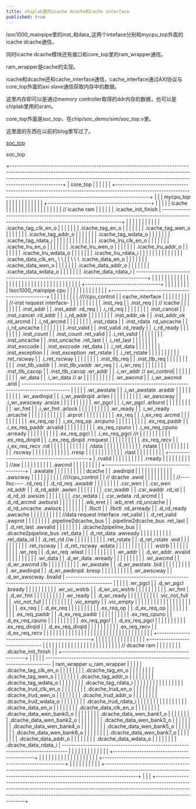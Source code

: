 ```yaml
---
title: chiplab里的icache dcache和cache interface
published: true
---
```



lsoc1000_mainpipe里的inst_和data_这两个inteface分别和mycpu_top外面的icache dcache通信。

同时icache dcache模块还有接口和core_top里的ram_wrapper通信。

ram_wrapper是cache的实现。

icache和dcache还和cache_interface通信，cache_interface通过AXI协议与core_top外面的axi slave通信获取内存中的数据。

这里内存即可以是通过memory controller取得的ddr内存的数据，也可以是chiplab里用的sram。

core_top外面是soc_top，在chip/soc_demo/sim/soc_top.v里。

这里面的东西在以前的blog里写过了。

[soc_top](https://whensungoesdown.github.io/cpu7)


soc_top


   +----------------------------------------------------------------------------------------------------------------------------------------------------------------------------------------------------------------------------------------------------------------+
   |        core_top                                                                                                                                                                                                                                                | 
   |                                                                                                                                                                                                                                                                | 
   |                                                                                                                                                                                                                                                                | 
   |               +--------------------------------------------------------------------------------------------------------------------------------------------------------------------------+                                                                     |
   |               |                             mycpu_top                                                                                                                                    |                                                                     |
   |               |                                                                                                                                                                          |                                                                     |
   |               |                                                                                                                                                                          |                                                                     |
   |               |                                             +--------------------------------------------+                                                                               |                                                                     |
   |               |                                             |        icache                              |                                                                               |                                                                     |
   |               |                                             |                                            |                                                                               |                                                                     |
   |               |                                             |                                            |                                                                               |                                                                     |
   |               |                                             |                    // icache ram           |                                                                               |                                                                     |
   |               |                                             |                    .icache_init_finish     | -------------------------------------------------------------------------------------------------------------------------------------------+        |
   |               |                                             |                                            |                                                                               |                                                            |        |
   |               |                                             |                    .icache_tag_clk_en_o    |                                                                               |                                                            |        |
   |               |                                             |                    .icache_tag_en_o        |                                                                               |                                                            |        |
   |               |                                             |                    .icache_tag_wen_o       |                                                                               |                                                            |        |
   |               |                                             |                    .icache_tag_addr_o      |                                                                               |                                                            |        |
   |               |                                             |                    .icache_tag_wdata_o     |                                                                               |                                                            |        |
   |               |                                             |                    .icache_tag_rdata_i     |                                                                               |                                                            |        |
   |               |                                             |                                            |                                                                               |                                                            |        |
   |               |                                             |                    .icache_lru_clk_en_o    |                                                                               |                                                            |        |
   |               |                                             |                    .icache_lru_en_o        |                                                                               |                                                            |        |
   |               |                                             |                    .icache_lru_wen_o       |                                                                               |                                                            |        |
   |               |                                             |                    .icache_lru_addr_o      |                                                                               |                                                            |        |
   |               |                                             |                    .icache_lru_wdata_o     |                                                                               |                                                            |        |
   |               |                                             |                    .icache_lru_rdata_i     |                                                                               |                                                            |        |
   |               |                                             |                                            |                                                                               |                                                            |        |
   |               |                                             |                    .icache_data_clk_en_    \                                                                               \                                                            |        |
   \               \                                             \                    .icache_data_en_o       |                                                                               |                                                            |        |
   |               |                                             |                    .icache_data_wen_o      |                                                                               |                                                            |        |
   |               |                                             |                    .icache_data_addr_o     |                                                                               |                                                            |        |
   |               |                                             |                    .icache_data_wdata_o    |                                                                               |                                                            |        |
   |               |                                             |                    .icache_data_rdata_i    | -----------------------------------------------------------------------------------+                                                       |        |
   |               |                                             |                                            |                                                                               |    |                                                       |        |
   |               |                                             |                                            |                                                                               |    |                                                       |        |
   |               |                                             |                                            |                                                                               |    |                                                       |        |
   |               |                                             |                                            |                                                                               |    |                                                       |        |
   |               |    +--------------------------------+       |                                            |                                                                               |    |                                                       |        |
   |               |    |   lsoc1000_mainpipe cpu        |       |                                            |                                                                               |    |                                                       |        |
   |               |    |                                |       |                                            |            +--------------------------------------------------+               |    |                                                       |        |
   |               |    |                                |       |  ////cpu_control                           |            |   cache_interface                                |               |    |                                                       |        |
   |               |    |                                |       |  //-inst request interface-                |            |                                                  |               |    |                                                       |        |
   |               |    |               .inst_req        |       |  .inst_req                                 |            |   // icache                                      |               |    |                                                       |        |
   |               |    |               .inst_addr       |       |  .inst_addr               .rd_req          |            |  .i_rd_req                                       |               |    |                                                       |        |
   |               |    |               .inst_cancel     |       |  .inst_cancel             .rd_addr         |            |  .i_rd_addr                                      |               |    |                                                       |        |
   |               |    |               .inst_addr_ok    |       |  .inst_addr_ok            .rd_arcmd        |            |  .i_rd_arcmd                                     |               |    |                                                       |        |
   |               |    |               .inst_rdata      |       |  .inst_rdata              .rd_uncache      |            |  .i_rd_uncache                                   |               |    |                                                       |        |
   |               |    |               .inst_valid      |       |  .inst_valid              .rd_ready        |            |  .i_rd_ready                                     |               |    |                                                       |        |
   |               |    |               .inst_count      |       |  .inst_count              .ret_valid       |            |  .i_ret_valid                                    |               |    |                                                       |        |
   |               |    |               .inst_uncache    |       |  .inst_uncache            .ret_last        |            |  .i_ret_last                                     |               |    |                                                       |        |
   |               |    |               .inst_exccode    |       |  .inst_exccode            .ret_data        |            |  .i_ret_data                                     |               |    |                                                       |        |
   |               |    |               .inst_exception  |       |  .inst_exception          .ret_rstate      |            |  .i_ret_rstate                                   |               |    |                                                       |        |
   |               |    |                                |       |                           .ret_rscway      |            |  .i_ret_rscway                                   |               |    |                                                       |        |
   |               |    |               .inst_tlb_req    |       |  .inst_tlb_req                             |            |                                                  |               |    |                                                       |        |
   |               |    |               .inst_tlb_vaddr  |       |  .inst_tlb_vaddr          .wr_req          |            |  .i_wr_req                                       |               |    |                                                       |        |
   |               |    |               .inst_tlb_cacop  |       |  .inst_tlb_cacop          .wr_addr         |            |  .i_wr_addr                        // axi_control|               |    |                                                       |        |
   |               |    |                                |       |                           .wr_data         |            |  .i_wr_data                        // ar         |               |    |                                                       |        |
   |               |    |                                |       |                           .wr_awcmd        |            |  .i_wr_awcmd                       .arid         | --------------------------------------------------------------------------------------------------
   |               |    |                                |       |                           .wr_awstate      |            |  .i_wr_awstate                     .araddr       |               |    |                                                       |        |
   |               |    |                                |       |                           .wr_awdirqid     |            |  .i_wr_awdirqid                    .arlen        |               |    |                                                       |        |
   |               |    |                                |       |                           .wr_awscway      |            |  .i_wr_awscway                     .arsize       |               |    |                                                       |        |
   |               |    |                                |       |                           .wr_pgcl         |            |  .i_wr_pgcl                        .arburst      |               |    |                                                       |        |
   |               |    |                                |       |                           .wr_fmt          |            |  .i_wr_fmt                         .arlock       |               |    |                                                       |        |
   |               |    |                                |       |                           .wr_ready        |            |  .i_wr_ready                       .arcache      |               |    |                                                       |        |
   |               |    |                                |       |                                            |            |                                    .arprot       |               |    |                                                       |        |
   |               |    |                                |       |                           .ex_req          |            |  .i_ex_req                         .arcmd        |               |    |                                                       |        |
   |               |    |                                |       |                           .ex_req_op       |            |  .i_ex_req_op                      .arcpuno      |               |    |                                                       |        |
   |               |    |                                |       |                           .ex_req_paddr    |            |  .i_ex_req_paddr                   .arvalid      |               |    |                                                       |        |
   |               |    |                                |       |                           .ex_req_cpuno    |            |  .i_ex_req_cpuno                   .arready      |               |    |                                                       |        |
   |               |    |                                |       |                           .ex_req_pgcl     |            |  .i_ex_req_pgcl                    //r           |               |    |                                                       |        |
   |               |    |                                |       |                           .ex_req_dirqid   |            |  .i_ex_req_dirqid                  .rrequest     |               |    |                                                       |        |
   |               |    |                                |       |                           .ex_req_recv     |            |  .i_ex_req_recv                    .rid          |               |    |                                                       |        |
   |               |    |                                |       |                                            |            |                                    .rdata        |               |    |                                                       |        |
   |               |    |                                |       |                                            |            |                                    .rstate       |               |    |                                                       |        |
   |               |    |                                |       |                                            |            |                                    .rscway       |               |    |                                                       |        |
   |               |    |                                |       |                                            |            |                                    .rresp        |               |    |                                                       |        |
   |               |    |                                |       |                                            |            |                                    .rlast        |               |    |                                                       |        |
   |               |    |                                |       +--------------------------------------------+            |                                    .rvalid       |               |    |                                                       |        |
   |               |    |                                |                                                                 |                                    .rready       |               |    |                                                       |        |
   |               |    |                                |                                                                 |                                    //aw          |               |    |                                                       |        |
   |               |    |                                |                                                                 |                                    .awcmd        |               |    |                                                       |        |
   |               |    |                                |       +--------------------------------------------+            |                                    .awstate      |               |    |                                                       |        |
   |               |    |                                |       |        dcache                              |            |                                    .awdirqid     |               |    |                                                       |        |
   |               |    |                                |       |                                            |            |                                    .awscway      |               |    |                                                       |        |
   |               |    |                                |       |  ////cpu_control                           |            |  // dcache                         .awid         |               |    |                                                       |        |
   |               |    |                                |       |  //----llsc----           .rd_req          |            |  .d_rd_req                         .awaddr       |               |    |                                                       |        |
   |               |    |          .csr_wen              |       |  .csr_wen                 .rd_addr         |            |  .d_rd_addr                        .awlen        |               |    |                                                       |        |
   |               |    |          .csr_waddr            |       |  .csr_waddr               .rd_id           |            |  .d_rd_id                          .awsize       |               |    |                                                       |        |
   |               |    |          .csr_wdata            |       |  .csr_wdata               .rd_arcmd        |            |  .d_rd_arcmd                       .awburst      |               |    |                                                       |        |
   |               |    |          .wb_eret              |       |  .wb_eret                 .rd_uncache      |            |  .d_rd_uncache                     .awlock       |               |    |                                                       |        |
   |               |    |          .llbctl               |       |  .llbctl                  .rd_arready      |            |  .d_rd_ready                       .awcache      |               |    |                                                       |        |
   |               |    |                                |       |  //data request interface .ret_valid       |            |  .d_ret_valid                      .awprot       |               |    |                                                       |        |
   |               |    |          .pipeline2dcache_bus  |       |  .pipeline2dcache_bus     .ret_last        |            |  .d_ret_last                       .awvalid      |               |    |                                                       |        |
   |               |    |          .dcache2pipeline_bus  |       |  .dcache2pipeline_bus     .ret_data        |            |  .d_ret_data                       .awready      |               |    |                                                       |        |
   |               |    |                                |       |                           .ret_data_id     |            |  .d_ret_rid                        //w           |               |    |                                                       |        |
   |               |    |                                |       |                           .ret_rstate      |            |  .d_ret_rstate                     .wid          |               |    |                                                       |        |
   |               |    |                                |       |                           .ret_rscway      |            |  .d_ret_rscway                     .wdata        |               |    |                                                       |        |
   |               |    |                                |       |                                            |            |                                    .wstrb        |               |    |                                                       |        |
   |               |    |                                |       |                           .wr_req          |            |  .d_wr_req                         .wlast        |               |    |                                                       |        |
   |               |    |                                |       |                           .wr_addr         |            |  .d_wr_addr                        .wvalid       |               |    |                                                       |        |
   |               |    |                                |       |                           .wr_data         |            |  .d_wr_data                        .wready       |               |    |                                                       |        |
   |               |    |                                |       |                           .wr_awcmd        |            |  .d_wr_awcmd                       //b           |               |    |                                                       |        |
   |               |    |                                |       |                           .wr_awstate      |            |  .d_wr_awstate                     .bid          |               |    |                                                       |        |
   |               |    |                                |       |                           .wr_awdirqid     |            |  .d_wr_awdirqid                    .bresp        |               |    |                                                       |        |
   |               |    |                                |       |                           .wr_awscway      |            |  .d_wr_awscway                     .bvalid       |  -------------------------------------------------------------------------------------------------
   |               |    |                                |       |                           .wr_pgcl         |            |  .d_wr_pgcl                        .bready       |               |    |                                                       |        |
   |               |    |                                |       |                           .wr_uc_wstrb     |            |  .d_wr_uc_wstrb                                  |               |    |                                                       |        |
   |               |    |                                |       |                           .wr_fmt          |            |  .d_wr_fmt                                       |               |    |                                                       |        |
   |               |    |                                |       |                           .wr_ready        |            |  .d_wr_ready                                     |               |    |                                                       |        |
   |               |    |                                |       |                           .vic_not_full    |            |  .vic_not_full                                   |               |    |                                                       |        |
   |               |    |                                |       |                           .vic_empty       |            |  .vic_empty                                      |               |    |                                                       |        |
   |               |    |                                |       |                                            |            |                                                  |               |    |                                                       |        |
   |               |    |                                |       |                           .ex_req          |            |  .d_ex_req                                       |               |    |                                                       |        |
   |               |    |                                |       |                           .ex_req_op       |            |  .d_ex_req_op                                    |               |    |                                                       |        |
   |               |    |                                |       |                           .ex_req_paddr    |            |  .d_ex_req_paddr                                 |               |    |                                                       |        |
   |               |    |                                |       |                           .ex_req_cpuno    |            |  .d_ex_req_cpuno                                 |               |    |                                                       |        |
   |               |    |                                |       |                           .ex_req_pgcl     |            |  .d_ex_req_pgcl                                  |               |    |                                                       |        |
   |               |    |                                |       |                           .ex_req_dirqid   |            |  .d_ex_req_dirqid                                |               |    |                                                       |        |
   |               |    |                                |       |                           .ex_req_recv     |            |  .d_ex_req_recv                                  |               |    |                                                       |        |
   |               |    |                                |       |                                            |            |                                                  |               |    |                                                       |        |
   |               |    |                                |       |                                            |            |                                                  |               |    |                                                       |        |
   |               |    |                                |       |                                            |            +--------------------------------------------------+               |    |                                                       |        |
   |               |    |                                |       |                                            |                                                                               |    |                                                       |        |
   |               |    +--------------------------------        |                                            |                                                                               |    |                                                       |        |
   |               |                                             |                                            |                                                                               |    |                                                       |        |
   |               |                                             |                                            |                                                                               |    |                                                       |        |
   |               |                                             |                 // dcache ram              |                                                                               |    |                                                       |        |
   |               |                                             |                 .dcache_init_finish        |                                                                               |  +--------------------------------------------------------------+   |
   |               |                                             |                                            | -------------------------------------------------------------------------------- |     ram_wrapper u_ram_wrapper                                |   |
   |               |                                             |                 .dcache_tag_clk_en_o       |                                                                               |  |                                                              |   |
   |               |                                             |                 .dcache_tag_en_o           |                                                                               |  |                                                              |   |
   |               |                                             |                 .dcache_tag_wen_o          |                                                                               |  |                                                              |   |
   |               |                                             |                 .dcache_tag_addr_o         |                                                                               |  |                                                              |   |
   |               |                                             |                 .dcache_tag_wdata_o        |                                                                               |  |                                                              |   |
   |               |                                             |                 .dcache_tag_rdata_i        |                                                                               |  |                                                              |   |
   |               |                                             |                                            |                                                                               |  |                                                              |   |
   |               |                                             |                 .dcache_lrud_clk_en_o      |                                                                               |  |                                                              |   |
   |               |                                             |                 .dcache_lrud_en_o          |                                                                               |  |                                                              |   |
   |               |                                             |                 .dcache_lrud_wen_o         |                                                                               |  |                                                              |   |
   |               |                                             |                 .dcache_lrud_addr_o        |                                                                               |  |                                                              |   |
   |               |                                             |                 .dcache_lrud_wdata_o       |                                                                               |  |                                                              |   |
   |               |                                             |                 .dcache_lrud_rdata_i       |                                                                               |  |                                                              |   |
   |               |                                             |                                            |                                                                               |  |                                                              |   |
   |               |                                             |                 .dcache_data_en_o          |                                                                               |  |                                                              |   |
   |               |                                             |                 .dcache_data_clk_en_o      |                                                                               |  |                                                              |   |
   |               |                                             |                 .dcache_data_wen_bank0_o   |                                                                               |  |                                                              |   |
   |               |                                             |                 .dcache_data_wen_bank1_o   |                                                                               |  |                                                              |   |
   |               |                                             |                 .dcache_data_wen_bank2_o   |                                                                               |  |                                                              |   |
   |               |                                             |                 .dcache_data_wen_bank3_o   |                                                                               |  |                                                              |   |
   |               |                                             |                 .dcache_data_wen_bank4_o   |                                                                               |  |                                                              |   |
   |               |                                             |                 .dcache_data_wen_bank5_o   |                                                                               |  |                                                              |   |
   |               |                                             |                 .dcache_data_wen_bank6_o   |                                                                               |  |                                                              |   |
   |               |                                             |                 .dcache_data_wen_bank7_o   |                                                                               |  |                                                              |   |
   |               |                                             |                 .dcache_data_addr_o        |                                                                               |  |                                                              |   |
   |               |                                             |                 .dcache_data_wdata_o       |                                                                               |  |                                                              |   |
   |               |                                             |                 .dcache_data_rdata_i       | -------------------------------------------------------------------------------- |                                                              |   |
   |               |                                             |                                            |                                                                               |  |                                                              |   |
   |       	   |                                             +--------------------------------------------+                                                                               |  |                                                              |   |
   |               |                                                                                                                                                                          |  |                                                              |   |
   |               |                                                                                                                                                                          |  |                                                              |   |
   |               |                                                                                                                                                                          |  +--------------------------------------------------------------+   |
   |               |                                                                                                                                                                          |                                                                     |
   |               |                                                                                                                                                                          |                                                                     |
   |               +--------------------------------------------------------------------------------------------------------------------------------------------------------------------------+                                                                     | 
   |                                                                                                                                                                                                                                                                | 
   +----------------------------------------------------------------------------------------------------------------------------------------------------------------------------------------------------------------------------------------------------------------+
